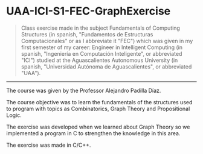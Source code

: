 # UAA-ICI-S1-FEC-GraphExercise

> Class exercise made in the subject Fundamentals of Computing Structures (in spanish, "Fundamentos de Estructuras Computacionales" or as I abbreviate it "FEC") which was given in my first semester of my career: Engineer in Intelligent Computing (in spanish, "Ingeniería en Computación Inteligente", or abbreviated "ICI") studied at the Aguascalientes Autonomous University (in spanish, "Universidad Autónoma de Aguascalientes", or abbreviated "UAA").

---

The course was given by the Professor Alejandro Padilla Díaz.

The course objective was to learn the fundamentals of the structures used to program with topics as Combinatorics, Graph Theory and Propositional Logic.

The exercise was developed when we learned about Graph Theory so we implemented a program in C to strengthen the knowledge in this area.

The exercise was made in C/C++.
